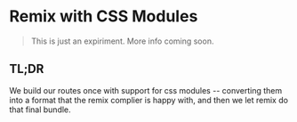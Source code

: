 # Remix with CSS Modules

> This is just an expiriment. More info coming soon.

## TL;DR

We build our routes once with support for css modules -- converting them into a format that the remix complier is happy with, and then we let remix do that final bundle.
